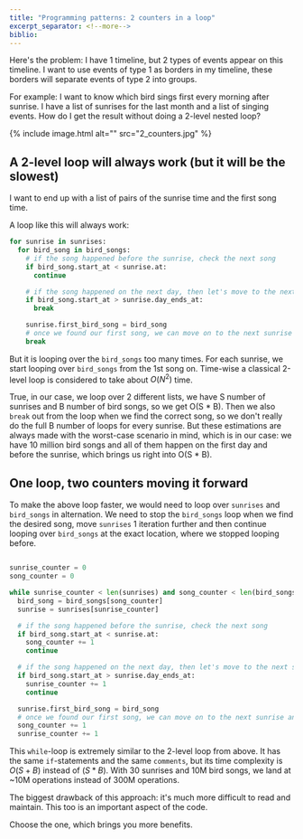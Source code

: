 ```yaml
---
title: "Programming patterns: 2 counters in a loop"
excerpt_separator: <!--more-->
biblio:
---
```


Here's the problem: I have 1 timeline, but 2 types of events appear on this timeline. I want to use events of type 1 as borders in my timeline, these borders will separate events of type 2 into groups.

For example: I want to know which bird sings first every morning after sunrise. I have a list of sunrises for the last month and a list of singing events. How do I get the result without doing a 2-level nested loop?

{% include image.html alt="" src="2_counters.jpg" %}

 <!--more-->


## A 2-level loop will always work (but it will be the slowest)

I want to end up with a list of pairs of the sunrise time and the first song time.

A loop like this will always work:

```python
for sunrise in sunrises:
  for bird_song in bird_songs:
    # if the song happened before the sunrise, check the next song
    if bird_song.start_at < sunrise.at:
      continue

    # if the song happened on the next day, then let's move to the next sunrise
    if bird_song.start_at > sunrise.day_ends_at:
      break

    sunrise.first_bird_song = bird_song
    # once we found our first song, we can move on to the next sunrise
    break

```

But it is looping over the `bird_songs` too many times. For each sunrise, we start looping over `bird_songs` from the 1st song on. Time-wise a classical 2-level loop is considered to take about $O(N^2)$ time.

True, in our case, we loop over 2 different lists, we have S number of sunrises and B number of bird songs, so we get O(S \* B). Then we also `break` out from the loop when we find the correct song, so we don't really do the full B number of loops for every sunrise. But these estimations are always made with the worst-case scenario in mind, which is in our case: we have 10 million bird songs and all of them happen on the first day and before the sunrise, which brings us right into O(S \* B).


## One loop, two counters moving it forward

To make the above loop faster, we would need to loop over `sunrises` and `bird_songs` in alternation. We need to stop the `bird_songs` loop when we find the desired song, move `sunrises` 1 iteration further and then continue looping over `bird_songs` at the exact location, where we stopped looping before.

```python

sunrise_counter = 0
song_counter = 0

while sunrise_counter < len(sunrises) and song_counter < len(bird_songs):
  bird_song = bird_songs[song_counter]
  sunrise = sunrises[sunrise_counter]

  # if the song happened before the sunrise, check the next song
  if bird_song.start_at < sunrise.at:
    song_counter += 1
    continue

  # if the song happened on the next day, then let's move to the next sunrise
  if bird_song.start_at > sunrise.day_ends_at:
    sunrise_counter += 1
    continue

  sunrise.first_bird_song = bird_song
  # once we found our first song, we can move on to the next sunrise and next song
  song_counter += 1
  sunrise_counter += 1

```

This `while`-loop is extremely similar to the 2-level loop from above. It has the same `if`-statements and the same `comments`, but its time complexity is $O(S + B)$ instead of $(S * B)$. With 30 sunrises and 10M bird songs, we land at ~10M operations instead of 300M operations.

The biggest drawback of this approach: it's much more difficult to read and maintain. This too is an important aspect of the code.

Choose the one, which brings you more benefits.
